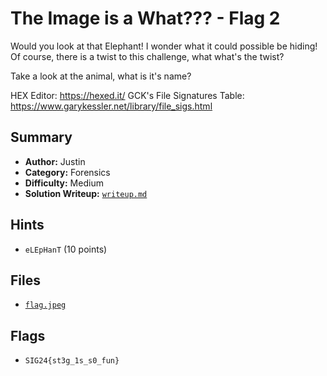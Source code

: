 # The Image is a What??? - Flag 2

Would you look at that Elephant! I wonder what it could possible be hiding!
Of course, there is a twist to this challenge, what what's the twist?

Take a look at the animal, what is it's name?

HEX Editor: https://hexed.it/
GCK's File Signatures Table: https://www.garykessler.net/library/file_sigs.html

## Summary
- **Author:** Justin
- **Category:** Forensics
- **Difficulty:** Medium
- **Solution Writeup:** [`writeup.md`](./soln/writeup.md)

## Hints
- `eLEpHanT` (10 points)

## Files
- [`flag.jpeg`](./dist/flag.jpeg)

## Flags
- `SIG24{st3g_1s_s0_fun}`
